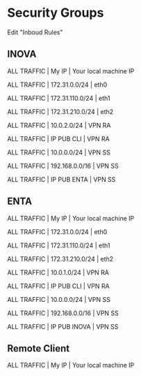 # Security Groups
Edit "Inboud Rules"
## INOVA

ALL TRAFFIC | My IP 					| Your local machine IP

ALL TRAFFIC | 172.31.0.0/24 	| eth0

ALL TRAFFIC | 172.31.110.0/24	| eth1

ALL TRAFFIC | 172.31.210.0/24	| eth2

ALL TRAFFIC | 10.0.2.0/24			| VPN RA

ALL TRAFFIC | IP PUB CLI      | VPN RA

ALL TRAFFIC | 10.0.0.0/24			| VPN SS

ALL TRAFFIC | 192.168.0.0/16	| VPN SS

ALL TRAFFIC | IP PUB ENTA 		| VPN SS

## ENTA

ALL TRAFFIC | My IP 					| Your local machine IP

ALL TRAFFIC | 172.31.0.0/24 	| eth0

ALL TRAFFIC | 172.31.110.0/24	| eth1

ALL TRAFFIC | 172.31.210.0/24	| eth2

ALL TRAFFIC | 10.0.1.0/24			| VPN RA

ALL TRAFFIC | IP PUB CLI      | VPN RA

ALL TRAFFIC | 10.0.0.0/24			| VPN SS

ALL TRAFFIC | 192.168.0.0/16	| VPN SS

ALL TRAFFIC | IP PUB INOVA		| VPN SS

## Remote Client

ALL TRAFFIC | My IP 					| Your local machine IP
